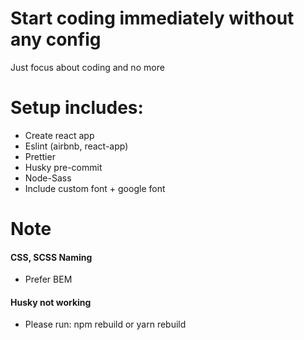 # Start coding immediately without any config

Just focus about coding and no more

# Setup includes:

- Create react app
- Eslint (airbnb, react-app)
- Prettier
- Husky pre-commit
- Node-Sass
- Include custom font + google font

# Note

#### CSS, SCSS Naming

- Prefer BEM

#### Husky not working

- Please run: npm rebuild or yarn rebuild
